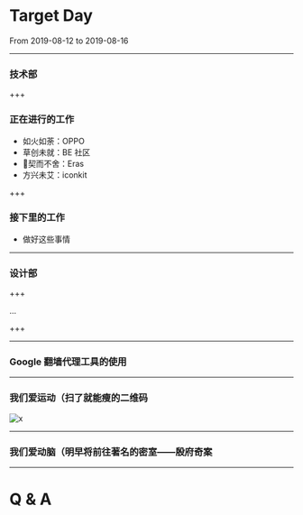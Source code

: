 # Target Day

From 2019-08-12 to 2019-08-16

---

### 技术部

+++

### 正在进行的工作

- 如火如荼：OPPO
- 草创未就：BE 社区
- 契而不舍：Eras
- 方兴未艾：iconkit

+++

### 接下里的工作

- 做好这些事情

---

### 设计部

+++

...

+++

---

### Google 翻墙代理工具的使用

---

### 我们爱运动（扫了就能瘦的二维码

![x](http://qiniu.daguchuangyi.com/fitness.jpeg)

---

### 我们爱动脑（明早将前往著名的密室——殷府奇案

---

# Q & A



